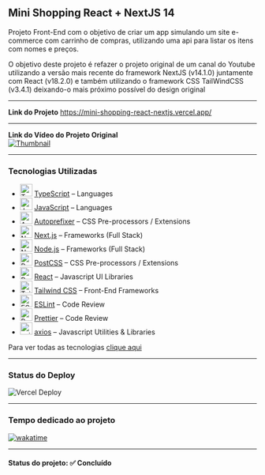 <h2>Mini Shopping React + NextJS 14</h2>

<p>Projeto Front-End com o objetivo de criar um app simulando um site e-commerce com carrinho de compras, utilizando uma api para listar os itens com nomes e preços.</p>

<p>O objetivo deste projeto é refazer o projeto original de um canal do Youtube utilizando a versão mais recente do framework NextJS (v14.1.0) juntamente com React (v18.2.0) e também utilizando o framework CSS TailWindCSS (v3.4.1) deixando-o mais próximo possível do design original</p>

<hr>

<strong>Link do Projeto</strong> <a href="https://mini-shopping-react-nextjs.vercel.app/" target="_blank">https://mini-shopping-react-nextjs.vercel.app/</a>

<hr>

<strong>Link do Vídeo do Projeto Original</strong>
<br>
[![Thumbnail](https://img.youtube.com/vi/F-3cvd10zHE/0.jpg)](https://www.youtube.com/watch?v=F-3cvd10zHE)

<hr>

<h3>Tecnologias Utilizadas</h3>

- <img width='25' height='25' src='https://img.stackshare.io/service/1612/bynNY5dJ.jpg' alt='TypeScript'/> [TypeScript](http://www.typescriptlang.org) – Languages
- <img width='25' height='25' src='https://img.stackshare.io/service/1209/javascript.jpeg' alt='JavaScript'/> [JavaScript](https://developer.mozilla.org/en-US/docs/Web/JavaScript) – Languages
- <img width='25' height='25' src='https://img.stackshare.io/service/2202/72d087642cfce6fef6f2dabec5bf49e8_400x400.png' alt='Autoprefixer'/> [Autoprefixer](https://github.com/postcss/autoprefixer) – CSS Pre-processors / Extensions
- <img width='25' height='25' src='https://img.stackshare.io/service/5936/nextjs.png' alt='Next.js'/> [Next.js](https://nextjs.org/) – Frameworks (Full Stack)
- <img width='25' height='25' src='https://img.stackshare.io/service/1011/n1JRsFeB_400x400.png' alt='Node.js'/> [Node.js](http://nodejs.org/) – Frameworks (Full Stack)
- <img width='25' height='25' src='https://img.stackshare.io/service/3339/rlFcjEdI.png' alt='PostCSS'/> [PostCSS](https://github.com/postcss/postcss) – CSS Pre-processors / Extensions
- <img width='25' height='25' src='https://img.stackshare.io/service/1020/OYIaJ1KK.png' alt='React'/> [React](https://reactjs.org/) – Javascript UI Libraries
- <img width='25' height='25' src='https://img.stackshare.io/service/8158/default_660b7c41c3ba489cb581eec89c04655404258c19.png' alt='Tailwind CSS'/> [Tailwind CSS](https://tailwindcss.com) – Front-End Frameworks
- <img width='25' height='25' src='https://img.stackshare.io/service/3337/Q4L7Jncy.jpg' alt='ESLint'/> [ESLint](http://eslint.org/) – Code Review
- <img width='25' height='25' src='https://img.stackshare.io/service/7035/default_66f265943abed56bcdbfca1c866a4261b1fbb063.jpg' alt='Prettier'/> [Prettier](https://prettier.io/) – Code Review
- <img width='25' height='25' src='https://img.stackshare.io/no-img-open-source.png' alt='axios'/> [axios](https://github.com/mzabriskie/axios) – Javascript Utilities & Libraries

Para ver todas as tecnologias [clique aqui](/techstack.md)

<hr>

<h3>Status do Deploy</h3>

![Vercel Deploy](https://therealsujitk-vercel-badge.vercel.app/?app=mini-shopping-react-nextjs&style=for-the-badge)

<hr>

<h3>Tempo dedicado ao projeto</h3>

<p>
  <a href="https://wakatime.com/badge/github/EdiJunior88/Mini_Shopping">
    <img src="https://wakatime.com/badge/github/EdiJunior88/Mini_Shopping.svg" alt="wakatime">
  </a>
</p>

<hr>

<h4><b>Status do projeto:</b> ✅ Concluído</h4>